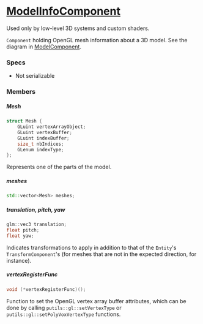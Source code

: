# [ModelInfoComponent](ModelInfoComponent.hpp)

Used only by low-level 3D systems and custom shaders.

`Component` holding OpenGL mesh information about a 3D model. See the diagram in [ModelComponent](ModelComponent.md).

### Specs

* Not serializable

### Members

##### Mesh

```cpp
struct Mesh {
    GLuint vertexArrayObject;
    GLuint vertexBuffer;
    GLuint indexBuffer;
    size_t nbIndices;
    GLenum indexType;
};
```

Represents one of the parts of the model.

##### meshes

```cpp
std::vector<Mesh> meshes;
```

##### translation, pitch, yaw

```cpp
glm::vec3 translation;
float pitch;
float yaw;
```

Indicates transformations to apply in addition to that of the `Entity`'s `TransformComponent`'s (for meshes that are not in the expected direction, for instance).

##### vertexRegisterFunc

```cpp
void (*vertexRegisterFunc)();
```

Function to set the OpenGL vertex array buffer attributes, which can be done by calling `putils::gl::setVertexType` or `putils::gl::setPolyVoxVertexType` functions.